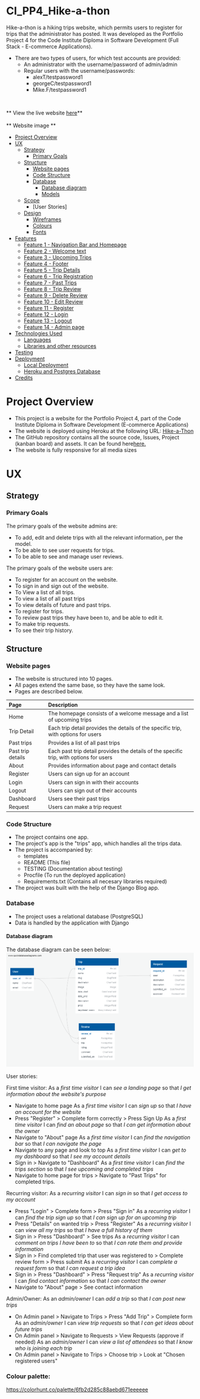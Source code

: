 # CI_PP4_Hike-a-thon
Hike-a-thon is a hiking trips website, which permits users to register for trips that the administrator has posted. It was developed as the Portfolio Project 4 for the Code Institute Diploma in Software Development (Full Stack - E-commerce Applications).

- There are two types of users, for which test accounts are provided:
    - An administrator with the username/password of admin/admin
    - Regular users with the username/passwords:
        - alexT/testpassword1
        - georgeC/testpassword1
        - Mike.F/testpassword1
<br>

** View the live website [here](https://hike-a-thon.herokuapp.com/)**
<br><br>
** Website image **

- [Project Overview](#project-overview)
- [UX](#ux)
    * [Strategy](#strategy)
        + [Primary Goals](#primary-goal)
    * [Structure](#structure)
        + [Website pages](#website-pages)
        + [Code Structure](#code-structure)
        + [Database](#database)
            - [Database diagram](#database-diagram)
            - [Models](#models)
    * [Scope](#scope)
        + [User Stories]
    * [Design](#design)
        + [Wireframes](#wireframes)
        + [Colours](#colours)
        + [Fonts](#fonts)
- [Features](#features)
    * [Feature 1 - Navigation Bar and Homepage](#feature-1)
    * [Feature 2 - Welcome text](#feature-2)
    * [Feature 3 - Upcoming Trips](#feature-3)
    * [Feature 4 - Footer](#feature-4)
    * [Feature 5 - Trip Details](#feature-5)
    * [Feature 6 - Trip Registration](#feature-6)
    * [Feature 7 - Past Trips](#feature-7)
    * [Feature 8 - Trip Review](#feature-8)
    * [Feature 9 - Delete Review](#feature-9)
    * [Feature 10 - Edit Review](#feature-10)
    * [Feature 11 - Register](#feature-11)
    * [Feature 12 - Login](#feature-12)
    * [Feature 13 - Logout](#feature-13)
    * [Feature 14 - Admin page](#feature-14)
- [Technologies Used](#technologies-used)
    * [Languages](#languages)
    * [Libraries and other resources](#libraries-and-other-resources)
- [Testing](#testing)
- [Deployment](#deployment)
  * [Local Deployment](#local-deployment)
  * [Heroku and Postgres Database](#heroku-and-postgres-database)
- [Credits](#credits)

# Project Overview
- This project is a website for the Portfolio Project 4, part of the Code Institute Diploma in Software Development (E-commerce Applications)
- The website is deployed using Heroku at the following URL: [Hike-a-Thon](https://hike-a-thon.herokuapp.com/)
- The GitHub repository contains all the source code, Issues, Project (kanban board) and assets. It can be found here[here.](https://github.com/AlexGCbn/CI_PP4_Hike-a-thon)
- The website is fully responsive for all media sizes

# UX
## Strategy
### Primary Goals

The primary goals of the website admins are:
- To add, edit and delete trips with all the relevant information, per the model.
- To be able to see user requests for trips.
- To be able to see and manage user reviews.

The primary goals of the website users are: 
- To register for an account on the website. 
- To sign in and sign out of the website. 
- To View a list of all trips.
- To view a list of all past trips
- To view details of future and past trips.
- To register for trips.
- To review past trips they have been to, and be able to edit it.
- To make trip requests.
- To see their trip history.

## Structure
### Website pages
- The website is structured into 10 pages.
- All pages extend the same base, so they have the same look.
- Pages are described below.

Page            |Description
:-------------         |:------------- 
Home     |The homepage consists of a welcome message and a list of upcoming trips
Trip Detail     |Each trip detail provides the details of the specific trip, with options for users
Past trips     |Provides a list of all past trips
Past trip details     |Each past trip detail provides the details of the specific trip, with options for users      
About     |Provides information about page and contact details
Register     |Users can sign up for an account
Login     |Users can sign in with their accounts
Logout     |Users can sign out of their accounts
Dashboard     |Users see their past trips
Request     |Users can make a trip request

### Code Structure
- The project contains one app.
- The project's app is the "trips" app, which handles all the trips data.
- The project is accompanied by:
    * templates
    * README (This file)
    * TESTING (Documentation about testing)
    * Procfile (To run the deployed application)
    * Requirements.txt (Contains all necesary libraries required)
- The project was built with the help of the Django Blog app.

### Database
- The project uses a relational database (PostgreSQL)
- Data is handled by the application with Django

#### Database diagram
The database diagram can be seen below:
![Database diagram image](/static/docs/database_diagram.png)



User stories:  
  
First time visitor:
As a *first time visitor* I can *see a landing page* so that *I get information about the website's purpose*
- Navigate to home page
As a *first time visitor* I can *sign up* so that *I have an account for the website*
- Press "Register" > Complete form correctly > Press Sign Up
As a *first time visitor* I can *find an about page* so that *I can get information about the owner*
- Navigate to "About" page
As a *first time visitor* I can *find the navigation bar* so that *I can navigate the page*
- Navigate to any page and look to top
As a *first time visitor* I can *get to my dashboard* so that *I see my account details*
- Sign in > Navigate to "Dashboard"
As a *first time visitor* I can *find the trips section* so that *I see upcoming and completed trips*
- Navigate to home page for trips > Navigate to "Past Trips" for completed trips.

Recurring visitor:
As a *recurring visitor* I can *sign in* so that *I get access to my account*
- Press "Login" > Complete form > Press "Sign in"
As a *recurring visitor* I can *find the trip sign up* so that *I can sign up for an upcoming trip*
- Press "Details" on wanted trip > Press "Register"
As a *recurring visitor* I can *view all my trips* so that *I have a full history of them*
- Sign in > Press "Dashboard" > See trips
As a *recurring visitor* I can *comment on trips I have been to* so that *I can rate them and provide information*
- Sign in > Find completed trip that user was registered to > Complete review form > Press submit
As a *recurring visitor* I can *complete a request form* so that *I can request a trip idea*
- Sign in > Press "Dashboard" > Press "Request trip"
As a *recurring visitor* I can *find contact information* so that *I can contact the owner*
- Navigate to "About" page > See contact information

Admin/Owner:
As an *admin/owner* I can *add a trip* so that *I can post new trips*
- On Admin panel > Navigate to Trips > Press "Add Trip" > Complete form
As an *admin/owner* I can *view trip requests* so that *I can get ideas about future trips*
- On Admin panel > Navigate to Requests > View Requests (approve if needed)
As an *admin/owner* I can *view a list of attendees* so that *I know who is joining each trip*
- On Admin panel > Navigate to Trips > Choose trip > Look at "Chosen registered users"

### Colour palette:
https://colorhunt.co/palette/6fb2d285c88aebd671eeeeee